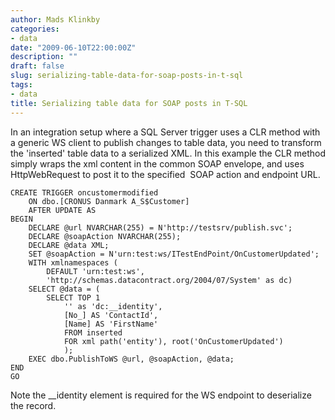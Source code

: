 ```yaml
---
author: Mads Klinkby
categories:
- data
date: "2009-06-10T22:00:00Z"
description: ""
draft: false
slug: serializing-table-data-for-soap-posts-in-t-sql
tags:
- data
title: Serializing table data for SOAP posts in T-SQL
---
```



In an integration setup where a SQL Server trigger uses a CLR method with a generic WS client to publish changes to table data, you need to transform the 'inserted' table data to a serialized XML. In this example the CLR method simply wraps the xml content in the common SOAP envelope, and uses HttpWebRequest to post it to the specified  SOAP action and endpoint URL. 

<pre class="csharpcode"><code><span class="kwrd">CREATE</span> <span class="kwrd">TRIGGER</span> oncustomermodified
 <span class="kwrd">   ON</span> dbo.[CRONUS Danmark A_S$Customer]
 <span class="kwrd">   AFTER</span> <span class="kwrd">UPDATE</span> <span class="kwrd">AS</span> 
<span class="kwrd">BEGIN</span>
    <span class="kwrd">DECLARE</span> @url NVARCHAR(255) = N<span class="str">'http://testsrv/publish.svc'</span>;
    <span class="kwrd">DECLARE</span> @soapAction NVARCHAR(255);
    <span class="kwrd">DECLARE</span> @<span class="kwrd">data</span> XML;
    <span class="kwrd">SET</span> @soapAction = N<span class="str">'urn:test:ws/ITestEndPoint/OnCustomerUpdated'</span>;
    <span class="kwrd">WITH</span> xmlnamespaces (
        <span class="kwrd">DEFAULT</span> <span class="str">'urn:test:ws'</span>, 
        <span class="str">'http://schemas.datacontract.org/2004/07/System'</span> <span class="kwrd">as</span> dc)
    <span class="kwrd">SELECT</span> @<span class="kwrd">data</span> = (
        <span class="kwrd">SELECT</span> <span class="kwrd">TOP</span> 1 
            <span class="str">''</span> <span class="kwrd">as</span> <span class="str">'dc:__identity'</span>, 
            [No_] <span class="kwrd">AS</span> <span class="str">'ContactId'</span>, 
            [Name] <span class="kwrd">AS</span> <span class="str">'FirstName'</span> 
            <span class="kwrd">FROM</span> inserted 
            <span class="kwrd">FOR</span> xml <span class="kwrd">path</span>(<span class="str">'entity'</span>), root(<span class="str">'OnCustomerUpdated'</span>) 
            );    
    <span class="kwrd">EXEC</span> dbo.PublishToWS @url, @soapAction, @<span class="kwrd">data</span>;
<span class="kwrd">END</span>
GO</code></pre>

Note the __identity element is required for the WS endpoint to deserialize the record.

